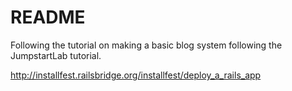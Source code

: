 # README

Following the tutorial on making a basic blog system following the JumpstartLab tutorial.

http://installfest.railsbridge.org/installfest/deploy_a_rails_app
